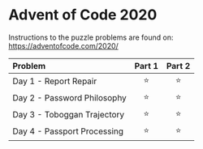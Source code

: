 # Advent of Code 2020

Instructions to the puzzle problems are found on: https://adventofcode.com/2020/

| **Problem**                 | Part 1 | Part 2 |
|:----------------------------|:------:|:------:|
| Day 1 - Report Repair       | :star: | :star: |
| Day 2 - Password Philosophy | :star: | :star: |
| Day 3 - Toboggan Trajectory | :star: | :star: |
| Day 4 - Passport Processing | :star: | :star: |
